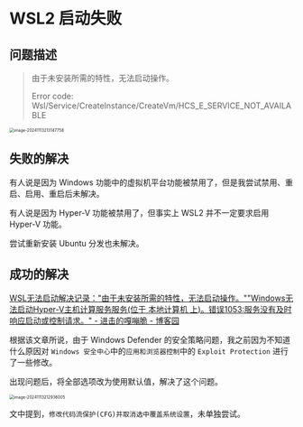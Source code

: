 # WSL2 启动失败

## 问题描述

> 由于未安装所需的特性，无法启动操作。
>
> Error code: Wsl/Service/CreateInstance/CreateVm/HCS_E_SERVICE_NOT_AVAILABLE

<img src="http://public.file.lvshuhuai.cn/images\image-20241113213147758.png" alt="image-20241113213147758" style="zoom:50%;" />

## 失败的解决

有人说是因为 Windows 功能中的虚拟机平台功能被禁用了，但是我尝试禁用、重启、启用、重启后未解决。

有人说是因为 Hyper-V 功能被禁用了，但事实上 WSL2 并不一定要求启用 Hyper-V 功能。

尝试重新安装 Ubuntu 分发也未解决。

## 成功的解决

[WSL无法启动解决记录："由于未安装所需的特性，无法启动操作。""Windows无法启动Hyper-V主机计算服务服务(位于 本地计算机 上)。错误1053:服务没有及时响应启动或控制请求。" - 进击的嘎嘣脆 - 博客园](https://www.cnblogs.com/liqiujiong/p/16802007.html)

根据该文章所说，由于 Windows Defender 的安全策略问题，我之前因为不知道什么原因对 `Windows 安全中心`中的`应用和浏览器控制`中的 `Exploit Protection` 进行了一些修改。

出现问题后，将全部选项改为使用默认值，解决了这个问题。

<img src="http://public.file.lvshuhuai.cn/images\image-20241113212936005.png" alt="image-20241113212936005" style="zoom:50%;" />

文中提到，`修改代码流保护(CFG)并取消选中覆盖系统设置`，未单独尝试。